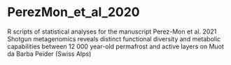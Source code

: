 # PerezMon_et_al_2020
R scripts of statistical analyses for the manuscript Perez-Mon et al. 2021 Shotgun metagenomics reveals distinct functional diversity and metabolic capabilities between 12 000 year-old permafrost and active layers on Muot da Barba Peider (Swiss Alps)
